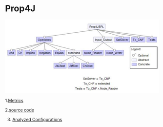 # Prop4J

![image](https://raw.githubusercontent.com/fischerJF/challenge/master/featureModel/Prop4J.JPG)

1.[Metrics](https://github.com/fischerJF/challenge/blob/master/metrics/Prop4J-SPL.csv)
 
2.[source code](https://github.com/fischerJF/challenge/tree/master/workspace_IncLing/Prop4J-SPL)

3. [Analyzed Configurations](https://github.com/fischerJF/challenge/tree/master/workspace_IncLing/Tools/All_valid_conf/Prop4J/products)
